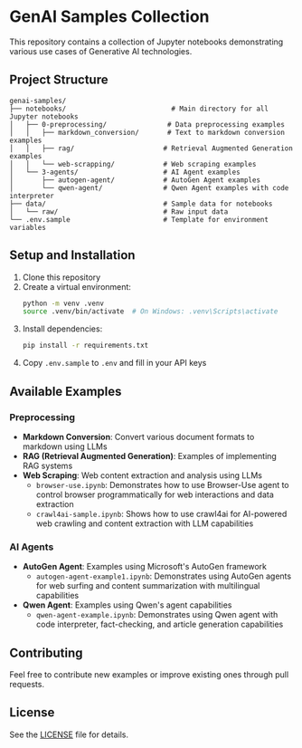 # GenAI Samples Collection

This repository contains a collection of Jupyter notebooks demonstrating various use cases of Generative AI technologies.

## Project Structure

```
genai-samples/
├── notebooks/                          # Main directory for all Jupyter notebooks
│   ├── 0-preprocessing/               # Data preprocessing examples
│   │   ├── markdown_conversion/       # Text to markdown conversion examples
│   │   ├── rag/                      # Retrieval Augmented Generation examples
│   │   └── web-scrapping/            # Web scraping examples
│   └── 3-agents/                     # AI Agent examples
│       ├── autogen-agent/            # AutoGen Agent examples
│       └── qwen-agent/               # Qwen Agent examples with code interpreter
├── data/                             # Sample data for notebooks
│   └── raw/                          # Raw input data
└── .env.sample                       # Template for environment variables
```

## Setup and Installation

1. Clone this repository
2. Create a virtual environment:
   ```bash
   python -m venv .venv
   source .venv/bin/activate  # On Windows: .venv\Scripts\activate
   ```
3. Install dependencies:
   ```bash
   pip install -r requirements.txt
   ```
4. Copy `.env.sample` to `.env` and fill in your API keys

## Available Examples

### Preprocessing
- **Markdown Conversion**: Convert various document formats to markdown using LLMs
- **RAG (Retrieval Augmented Generation)**: Examples of implementing RAG systems
- **Web Scraping**: Web content extraction and analysis using LLMs
  - `browser-use.ipynb`: Demonstrates how to use Browser-Use agent to control browser programmatically for web interactions and data extraction
  - `crawl4ai-sample.ipynb`: Shows how to use crawl4ai for AI-powered web crawling and content extraction with LLM capabilities

### AI Agents
- **AutoGen Agent**: Examples using Microsoft's AutoGen framework
  - `autogen-agent-example1.ipynb`: Demonstrates using AutoGen agents for web surfing and content summarization with multilingual capabilities
- **Qwen Agent**: Examples using Qwen's agent capabilities
  - `qwen-agent-example.ipynb`: Demonstrates using Qwen agent with code interpreter, fact-checking, and article generation capabilities

## Contributing

Feel free to contribute new examples or improve existing ones through pull requests.

## License

See the [LICENSE](LICENSE) file for details.

